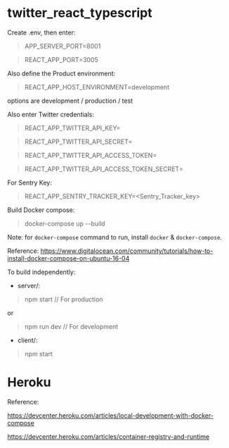 # twitter_react_typescript
Create .env, then enter:
> APP_SERVER_PORT=8001

> REACT_APP_PORT=3005

Also define the Product environment:

> REACT_APP_HOST_ENVIRONMENT=development

options are development / production / test

Also enter Twitter credentials:

> REACT_APP_TWITTER_API_KEY=<Twitter API key>

> REACT_APP_TWITTER_API_SECRET=<Twitter API Secret key>

> REACT_APP_TWITTER_API_ACCESS_TOKEN=<Twitter Access Token>

> REACT_APP_TWITTER_API_ACCESS_TOKEN_SECRET=<Twitter Access Token Secret>

For Sentry Key:

> REACT_APP_SENTRY_TRACKER_KEY=<Sentry_Tracker_key>

Build Docker compose:

> docker-compose up --build

Note: for `docker-compose` command to run, install `docker` & `docker-compose`.

Reference:
https://www.digitalocean.com/community/tutorials/how-to-install-docker-compose-on-ubuntu-16-04


To build independently:

- server/:

> npm start // For production

or

> npm run dev // For development


- client/:

> npm start

# Heroku
Reference:

https://devcenter.heroku.com/articles/local-development-with-docker-compose

https://devcenter.heroku.com/articles/container-registry-and-runtime